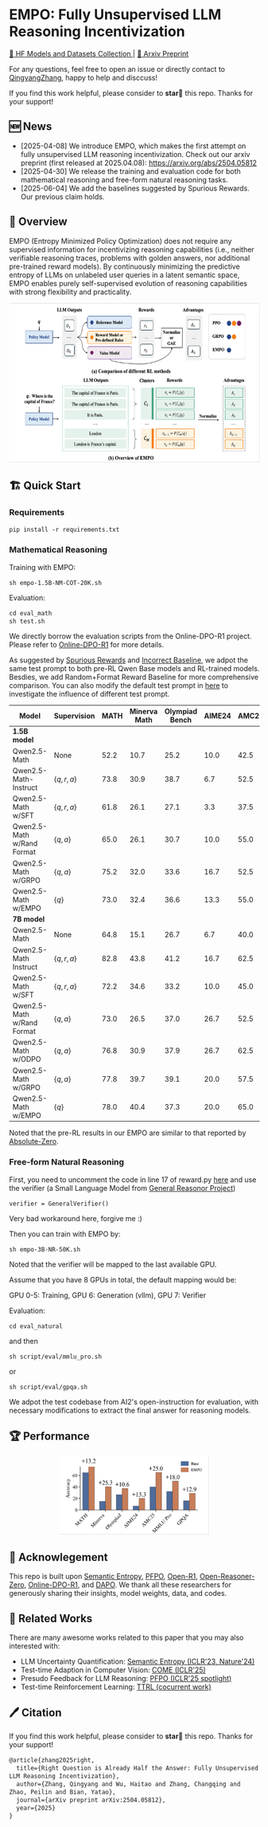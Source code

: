 # EMPO: Fully Unsupervised LLM Reasoning Incentivization


<a href="https://huggingface.co/collections/qingyangzhang/empo-67f9f7ad7817ebff4b664010">🤗 HF Models and Datasets Collection </a> |
<a href="https://arxiv.org/abs/2504.05812"> 📑 Arxiv Preprint </a>

For any questions, feel free to open an issue or directly contact to [QingyangZhang](qingyangzhang@tju.edu.cn), happy to help and disccuss!

If you find this work helpful, please consider to **star🌟** this repo. Thanks for your support!

## 🆕 News

- [2025-04-08] We introduce EMPO, which makes the first attempt on fully unsupervised LLM reasoning incentivization. Check out our arxiv preprint (first released at 2025.04.08): https://arxiv.org/abs/2504.05812
- [2025-04-30] We release the training and evaluation code for both mathematical reasoning and free-form natural reasoning tasks.
- [2025-06-04] We add the baselines suggested by Spurious Rewards. Our previous claim holds.

## 🎯 Overview

EMPO (Entropy Minimized Policy Optimization) does not require any supervised information for incentivizing reasoning capabilities (i.e., neither verifiable reasoning traces, problems with golden answers, nor additional pre-trained reward models). By continuously minimizing the predictive entropy of LLMs on unlabeled user queries in a latent semantic space, EMPO enables purely self-supervised evolution of reasoning capabilities with strong flexibility and practicality.

<p align="center">
<img src="./figs/EMPO.jpg" width="600" height="320">
</p>

## 🏗️ Quick Start
### Requirements

```
pip install -r requirements.txt
```


### Mathematical Reasoning

Training with EMPO:

```
sh empo-1.5B-NM-COT-20K.sh
```

Evaluation:

```
cd eval_math
sh test.sh
```

We directly borrow the evaluation scripts from the Online-DPO-R1 project. Please refer to [Online-DPO-R1](https://github.com/RLHFlow/Online-DPO-R1) for more details.

As suggested by [Spurious Rewards](https://rethink-rlvr.notion.site/Spurious-Rewards-Rethinking-Training-Signals-in-RLVR-1f4df34dac1880948858f95aeb88872f) and [Incorrect Baseline](https://safe-lip-9a8.notion.site/Incorrect-Baseline-Evaluations-Call-into-Question-Recent-LLM-RL-Claims-2012f1fbf0ee8094ab8ded1953c15a37#2022f1fbf0ee80cb9b18f7eac460410a), we adpot the same test prompt to both pre-RL Qwen Base models and RL-trained models. Besdies, we add Random+Format Reward Baseline for more comprehensive comparison. You can also modify the default test prompt in [here](https://github.com/QingyangZhang/EMPO/blob/main/eval_math/utils.py#L140) to investigate the influence of different test prompt.

| Model                          | Supervision    | MATH | Minerva Math | Olympiad Bench | AIME24 | AMC23 | Avg. |
|--------------------------------|----------------|------|--------------|----------------|--------|-------|------|
| **1.5B model**                 |                |      |              |                |        |       |      |
| Qwen2.5-Math                   | None           | 52.2 | 10.7         | 25.2           | 10.0   | 42.5  | 28.1 |
| Qwen2.5-Math-Instruct          | $\{q, r, a\}$  | 73.8 | 30.9         | 38.7           | 6.7    | 52.5  | 40.5 |
| Qwen2.5-Math w/SFT             | $\{q, r, a\}$  | 61.8 | 26.1         | 27.1           | 3.3    | 37.5  | 31.2 |
| Qwen2.5-Math w/Rand Format     | $\{q, a\}$     | 65.0 | 26.1         | 30.7           | 10.0   | 55.0  | 37.4 |
| Qwen2.5-Math w/GRPO            | $\{q, a\}$     | 75.2 | 32.0         | 33.6           | 16.7   | 52.5  | 42.0 |
| Qwen2.5-Math w/EMPO            | $\{q\}$        | 73.0 | 32.4         | 36.6           | 13.3   | 55.0  | 42.1 |
| **7B model**                   |                |      |              |                |        |       |      |
| Qwen2.5-Math                   | None           | 64.8 | 15.1         | 26.7           | 6.7    | 40.0  | 30.7 |
| Qwen2.5-Math Instruct          | $\{q, r, a\}$  | 82.8 | 43.8         | 41.2           | 16.7   | 62.5  | 49.4 |
| Qwen2.5-Math w/SFT             | $\{q, r, a\}$  | 72.2 | 34.6         | 33.2           | 10.0   | 45.0  | 39.0 |
| Qwen2.5-Math w/Rand Format     | $\{q, a\}$     | 73.0 | 26.5         | 37.0           | 26.7   | 52.5  | 43.1 |
| Qwen2.5-Math w/ODPO            | $\{q, a\}$     | 76.8 | 30.9         | 37.9           | 26.7   | 62.5  | 47.0 |
| Qwen2.5-Math w/GRPO            | $\{q, a\}$     | 77.8 | 39.7         | 39.1           | 20.0   | 57.5  | 46.8 |
| Qwen2.5-Math w/EMPO            | $\{q\}$        | 78.0 | 40.4         | 37.3           | 20.0   | 65.0  | 48.1 |

Noted that the pre-RL results in our EMPO are similar to that reported by [Absolute-Zero](https://arxiv.org/abs/2505.03335).

### Free-form Natural Reasoning

First, you need to uncomment the code in line 17 of reward.py [here](https://github.com/QingyangZhang/EMPO/blob/main/src/reward.py#L17) and use the verifier (a Small Language Model from [General Reasonor Project](https://huggingface.co/TIGER-Lab/general-verifier))

```
verifier = GeneralVerifier()
```

Very bad workaround here, forgive me :)

Then you can train with EMPO by:

```
sh empo-3B-NR-50K.sh
```

Noted that the verifier will be mapped to the last available GPU.

Assume that you have 8 GPUs in total, the default mapping would be:

GPU 0-5: Training, GPU 6: Generation (vllm), GPU 7: Verifier

Evaluation:

```
cd eval_natural
```
and then
```
sh script/eval/mmlu_pro.sh
```
or
```
sh script/eval/gpqa.sh
```

We adpot the test codebase from AI2's open-instruction for evaluation, with necessary modifications to extract the final answer for reasoning models.



## 🏆 Performance

<p align="center">
<img src="./figs/fancy_plot.jpg" width="300" height="160">
</p>

## 🙏 Acknowlegement

This repo is built upon [Semantic Entropy](https://github.com/jlko/semantic_uncertainty), [PFPO](https://github.com/microsoft/unilm/tree/master/PFPO), [Open-R1](https://github.com/huggingface/open-r1), [Open-Reasoner-Zero](https://github.com/Open-Reasoner-Zero/Open-Reasoner-Zero), [Online-DPO-R1](https://github.com/RLHFlow/Online-DPO-R1), and [DAPO](https://dapo-sia.github.io). We thank all these researchers for generously sharing their insights, model weights, data, and codes.

## 📑 Related Works

There are many awesome works related to this paper that you may also interested with:

- LLM Uncertainty Quantification: [Semantic Entropy (ICLR'23, Nature'24)](https://openreview.net/pdf?id=VD-AYtP0dve)
- Test-time Adaption in Computer Vision: [COME (ICLR'25)](https://openreview.net/pdf?id=506BjJ1ziZ)
- Presudo Feedback for LLM Reasoning: [PFPO (ICLR'25 spotlight)](https://arxiv.org/abs/2411.16345)
- Test-time Reinforcement Learning: [TTRL (cocurrent work)](https://arxiv.org/abs/2504.16084)

## 🖊️ Citation

If you find this work helpful, please consider to **star🌟** this repo. Thanks for your support!
```
@article{zhang2025right,
  title={Right Question is Already Half the Answer: Fully Unsupervised LLM Reasoning Incentivization},
  author={Zhang, Qingyang and Wu, Haitao and Zhang, Changqing and Zhao, Peilin and Bian, Yatao},
  journal={arXiv preprint arXiv:2504.05812},
  year={2025}
}
```
